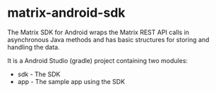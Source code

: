 matrix-android-sdk
==================

The Matrix SDK for Android wraps the Matrix REST API calls in asynchronous Java methods and has basic structures for storing and handling the data.

It is a Android Studio (gradle) project containing two modules:

 * sdk - The SDK
 * app - The sample app using the SDK


